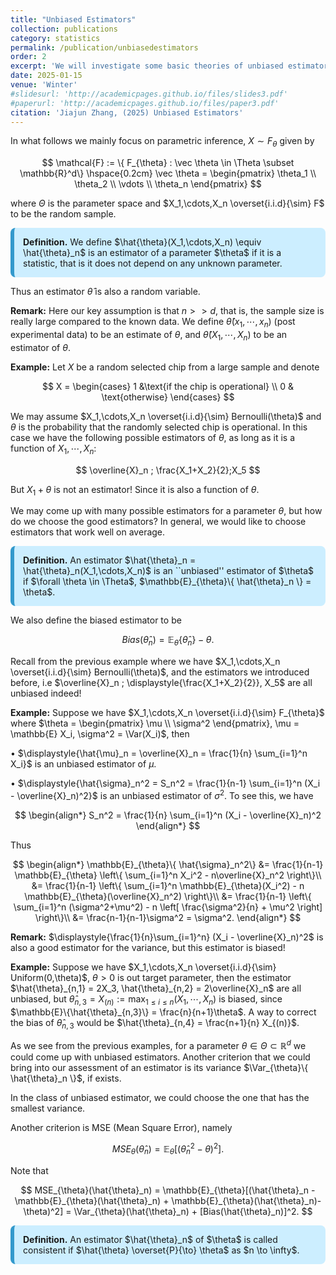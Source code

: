 ```yaml
---
title: "Unbiased Estimators"
collection: publications
category: statistics
permalink: /publication/unbiasedestimators
order: 2
excerpt: 'We will investigate some basic theories of unbiased estimators'
date: 2025-01-15
venue: 'Winter'
#slidesurl: 'http://academicpages.github.io/files/slides3.pdf'
#paperurl: 'http://academicpages.github.io/files/paper3.pdf'
citation: 'Jiajun Zhang, (2025) Unbiased Estimators'
---
```


In what follows we mainly focus on parametric inference, $X \sim F_{\theta}$ given by

$$
\mathcal{F} := \{ F_{\theta} : \vec \theta \in \Theta \subset \mathbb{R}^d\} \hspace{0.2cm} \vec \theta = \begin{pmatrix} \theta_1 \\ \theta_2 \\ \vdots \\ \theta_n \end{pmatrix}
$$

where $\Theta$ is the parameter space and $X_1,\cdots,X_n \overset{i.i.d}{\sim} F$ to be the random sample.

<div style="background-color: #cceeff; padding: 1em; border-left: 6px solid #3399cc; border-radius: 8px; margin: 1em 0;">
  <strong>Definition.</strong> We define $\hat{\theta}(X_1,\cdots,X_n) \equiv \hat{\theta}_n$ is an estimator of a parameter $\theta$ if it is a statistic, that is it does not depend on any unknown parameter.
</div>



Thus an estimator $\hat{\theta}$ is also a random variable.

**Remark:** Here our key assumption is that $n>>d$, that is, the sample size is really large compared to the known data. We define $\hat{\theta}(x_1,\cdots,x_n)$ (post experimental data) to be an estimate of $\theta$, and $\hat{\theta}(X_1,\cdots,X_n)$ to be an estimator of $\theta$.

**Example:** Let $X$ be a random selected chip from a large sample and denote

$$
X = \begin{cases} 1 &\text{if the chip is operational} \\ 0 & \text{otherwise} \end{cases}
$$

We may assume $X_1,\cdots,X_n \overset{i.i.d}{\sim} Bernoulli(\theta)$ and $\theta$ is the probability that the randomly selected chip is operational. In this case we have the following possible estimators of $\theta$, as long as it is a function of $X_1,\cdots,X_n$:

$$
\overline{X}_n ; \frac{X_1+X_2}{2};X_5
$$

But $X_1+\theta$ is not an estimator! Since it is also a function of $\theta$.

We may come up with many possible estimators for a parameter $\theta$, but how do we choose the good estimators? In general, we would like to choose estimators that work well on average.



<div style="background-color: #cceeff; padding: 1em; border-left: 6px solid #3399cc; border-radius: 8px; margin: 1em 0;">
  <strong>Definition.</strong> An estimator $\hat{\theta}_n = \hat{\theta}_n(X_1,\cdots,X_n)$ is an ``unbiased'' estimator of $\theta$ if $\forall \theta \in \Theta$, $\mathbb{E}_{\theta}\{ \hat{\theta}_n \} = \theta$.
</div>



We also define the biased estimator to be

$$
Bias(\hat{\theta}_n) = \mathbb{E}_{\theta} \{ \hat{\theta}_n \} - \theta.
$$

Recall from the previous example where we have $X_1,\cdots,X_n \overset{i.i.d}{\sim} Bernoulli(\theta)$, and the estimators we introduced before, i.e $\overline{X}_n ; \displaystyle{\frac{X_1+X_2}{2}}, X_5$ are all unbiased indeed!


**Example:** Suppose we have $X_1,\cdots,X_n \overset{i.i.d}{\sim} F_{\theta}$ where $\theta = \begin{pmatrix} \mu \\ \sigma^2 \end{pmatrix}, \mu = \mathbb{E} X_i, \sigma^2 = \Var(X_i)$, then

$\bullet$ $\displaystyle{\hat{\mu}_n = \overline{X}_n = \frac{1}{n} \sum_{i=1}^n X_i}$ is an unbiased estimator of $\mu$.

$\bullet$ $\displaystyle{\hat{\sigma}_n^2 = S_n^2 = \frac{1}{n-1} \sum_{i=1}^n (X_i - \overline{X}_n)^2}$ is  an unbiased estimator of $\sigma^2$. To see this, we have

$$
\begin{align*}
S_n^2 = \frac{1}{n} \sum_{i=1}^n (X_i - \overline{X}_n)^2
\end{align*}
$$

Thus

$$
\begin{align*}
\mathbb{E}_{\theta}\{ \hat{\sigma}_n^2\} &= \frac{1}{n-1} \mathbb{E}_{\theta} \left\{ \sum_{i=1}^n X_i^2 - n\overline{X}_n^2 \right\}\\
&= \frac{1}{n-1} \left\{ \sum_{i=1}^n \mathbb{E}_{\theta}(X_i^2) - n \mathbb{E}_{\theta}(\overline{X}_n^2) \right\}\\
&= \frac{1}{n-1} \left\{ \sum_{i=1}^n (\sigma^2+\mu^2) - n \left[ \frac{\sigma^2}{n} + \mu^2 \right] \right\}\\
&= \frac{n-1}{n-1}\sigma^2 = \sigma^2.
\end{align*}
$$


**Remark:** $\displaystyle{\frac{1}{n}\sum_{i=1}^n} (X_i - \overline{X}_n)^2$ is also a good estimator for the variance, but this estimator is biased!

**Example:** Suppose we have $X_1,\cdots,X_n \overset{i.i.d}{\sim} Uniform(0,\theta)$, $\theta>0$ is out target parameter, then the estimator $\hat{\theta}_{n,1} = 2X_3, \hat{\theta}_{n,2} = 2\overline{X}_n$ are all unbiased, but $\hat{\theta}_{n,3} = X_{(n)} := \max_{1 \leq i \leq n}(X_1,\cdots,X_n)$ is biased, since $\mathbb{E}\{\hat{\theta}_{n,3}\} = \frac{n}{n+1}\theta$. A way to correct the bias of $\hat{\theta}_{n,3}$ would be $\hat{\theta}_{n,4} = \frac{n+1}{n} X_{(n)}$.

As we see from the previous examples, for a parameter $\theta \in \Theta \subset \mathbb{R}^d$ we could come up with unbiased estimators. Another criterion that we could bring into our assessment of an estimator is its variance $\Var_{\theta}\{ \hat{\theta}_n \}$, if exists.

In the class of unbiased estimator, we could choose the one that has the smallest variance.

Another criterion is MSE (Mean Square Error), namely

$$
MSE_{\theta}(\hat{\theta}_n) = \mathbb{E}_{\theta}[(\hat{\theta}_n^2 - \theta)^2].
$$

Note that

$$
MSE_{\theta}(\hat{\theta}_n) = \mathbb{E}_{\theta}[(\hat{\theta}_n - \mathbb{E}_{\theta}(\hat{\theta}_n) + \mathbb{E}_{\theta}(\hat{\theta}_n)-\theta)^2] = \Var_{\theta}(\hat{\theta}_n) + [Bias(\hat{\theta}_n)]^2.
$$


<div style="background-color: #cceeff; padding: 1em; border-left: 6px solid #3399cc; border-radius: 8px; margin: 1em 0;">
  <strong>Definition.</strong> An estimator $\hat{\theta}_n$ of $\theta$ is called consistent if $\hat{\theta} \overset{P}{\to} \theta$ as $n \to \infty$.
</div>


































